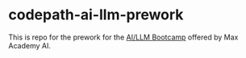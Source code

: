 # codepath-ai-llm-prework

This is repo for the prework for the [AI/LLM Bootcamp](https://hackmd.io/uSfTVbW5Q_W0s6ndbEjuNg?view#Milestone-1-Chainlit-and-Python) offered by Max Academy AI.